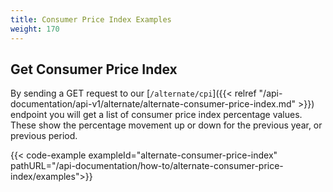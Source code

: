```yaml
---
title: Consumer Price Index Examples
weight: 170
---
```


## Get Consumer Price Index
By sending a GET request to our [`/alternate/cpi`]({{< relref "/api-documentation/api-v1/alternate/alternate-consumer-price-index.md" >}}) endpoint you
will get a list of consumer price index percentage values. These show the percentage movement up or down for the previous year, or previous period.

{{< code-example exampleId="alternate-consumer-price-index" pathURL="/api-documentation/how-to/alternate-consumer-price-index/examples">}}

